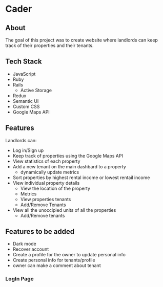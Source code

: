 # Cader

## About
The goal of this project was to create website where landlords can keep track of their properties and their tenants. 

## Tech Stack 
- JavaScript 
- Ruby
- Rails 
    - Active Storage 
- Redux
- Semantic UI
- Custom CSS
- Google Maps API

## Features 
Landlords can:
- Log in/Sign up
- Keep track of properties using the Google Maps API
- View statistics of each property 
- Add a new tenant on the main dashbard to a property
    - dynamically update metrics 
- Sort properties by highest rental income or lowest rentail income 
- View individual property details 
    - View the location of the property 
    - Metrics 
    - View properties tenants
    - Add/Remove Tenants 
- View all the unoccipied units of all the properties 
    - Add/Remove tenants

## Features to be added
- Dark mode
- Recover account 
- Create a profile for the owner to update personal info
- Create personal info for tenants/profile
- owner can make a comment about tenant 


### LogIn Page
